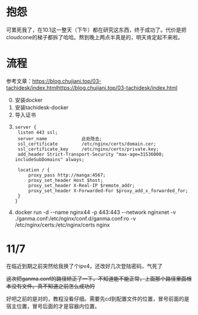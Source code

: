 # 抱怨
可累死我了，在10.1这一整天（下午）都在研究这东西，终于成功了。代价是把cloudcone的梯子都拆了哈哈。熬到晚上两点半真是的，明天肯定起不来啦。
# 流程
参考文章：https://blog.chujiani.top/03-tachidesk/index.htmlhttps://blog.chujiani.top/03-tachidesk/index.html

0. 安装docker
1. 安装tachidesk-docker
2. 导入证书
3.     server {
        listen 443 ssl;
        server_name             此处隐去; 
        ssl_certificate         /etc/nginx/certs/domain.cer;
        ssl_certificate_key     /etc/nginx/certs/private.key;
        add_header Strict-Transport-Security "max-age=31536000; includeSubDomains" always;

        location / {
            proxy_pass http://manga:4567;
            proxy_set_header Host $host;
            proxy_set_header X-Real-IP $remote_addr;
            proxy_set_header X-Forwarded-For $proxy_add_x_forwarded_for;
        }
       }

4. docker run -d --name nginx44 -p 443:443 --network nginxnet -v ./ganma.conf:/etc/nginx/conf.d/ganma.conf:ro -v /etc/nginx/certs:/etc/nginx/certs nginx


# 11/7

在临近到期之前突然给我换了个ipv4，还改好几次登陆密码，气死了

~~这次把ganma.conf的路径矫正了一下，不知道能不能正常，上面那个路径里面根本没有文件。真不知道之前怎么成功的~~

好吧之前的是对的，教程没看仔细。需要先cd到配置文件的位置，冒号前面的是宿主位置，冒号后面的才是容器内位置。
